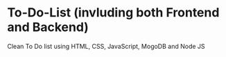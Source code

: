 # To-Do-List (invluding both Frontend and Backend)
Clean To Do list using HTML, CSS, JavaScript, MogoDB and Node JS
